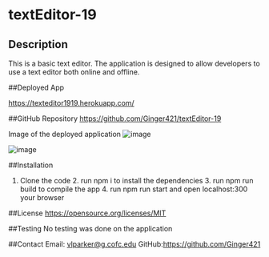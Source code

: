 # textEditor-19


## Description
This is a basic text editor. The application is designed to allow developers to use a text editor both online and offline.

##Deployed App

https://texteditor1919.herokuapp.com/

##GitHub Repository
https://github.com/Ginger421/textEditor-19

Image of the deployed application
![image](https://user-images.githubusercontent.com/101539821/193646755-b632ffcf-1f37-4e46-af59-3305f0078824.png)

![image](https://user-images.githubusercontent.com/101539821/193658645-34630bc3-c167-4817-bf40-3dee37e8506e.png)

##Installation
1. Clone the code 2. run npm i to install the dependencies 3. run npm run build to compile the app 4. run npm run start and open localhost:300 your browser 

##License
https://opensource.org/licenses/MIT

##Testing
No testing was done on the application

##Contact
Email: vlparker@g.cofc.edu
GitHub:https://github.com/Ginger421
